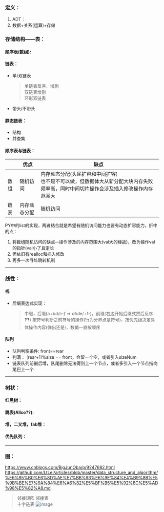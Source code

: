 ### 定义：
1. ADT：
2. 数据+关系(运算)+存储

### 存储结构——表：

#### 顺序表(数组):

#### 链表：
- 单/双链表
  > 单链表反序，增删  
  > 双链表增删  
  > 环形双链表  
  
- 带头/不带头
  
#### 静态链表：  
- 结构
- 并查集

#### 顺序表与链表：
||优点|缺点|
|---|---|---|
|数组|随机访问|内存动态分配(头尾扩容和中间扩容)<br>也不是不可以做，但数据体大从新分配大块内存失败频率高，同时中间切片操作会涉及插入修改操作内存范围大|
|链表|内存动态分配|随机访问|

PY中的list的实现，两者结合就是希望有随机访问能力也要有动态扩容能力，折中的点：  
1. 将数组随机访问的缺点--操作涉及的内存范围大(val大的缘故)，改为操作val的指针(val小了且定长
2. 但依旧有realloc和插入修改
3. 再多一次寻址跳转机制

---
### 线性：  
#### 栈
- 后缀表达式实现：
  > 中缀，后缀(a+b*d/e-f => abd*e/+f-)，前缀(右边开始后缀式然后反序❓❓)
  > 按符号判断之前符号的操作(行为分界点是符号)，按优先级决定具体操作内容(弹出还是)，数值一直按顺序

#### 队列
- 队列判空条件: front==rear
- 判满： (rear+1)%size == front，会留一个空，或者引入sizeNum
- 链表队列前删后增，队尾删除无法得到上一个节点，或者多引入一个节点指向尾巴上一个  

---
### 树状：  

#### 红黑树：

#### 跳表(Allco??):

#### 堆，二叉堆，fab堆：

#### 优先队列：  

---
### 图：  
https://www.cnblogs.com/BigJunOba/p/9247682.html  
https://github.com/LtLei/articles/blob/master/data_structure_and_algorithm/%E6%95%B0%E6%8D%AE%E7%BB%93%E6%9E%84%E4%B9%8B%E5%9B%BE%E7%9A%84%E6%A6%82%E5%BF%B5%E5%92%8C%E5%AD%98%E5%82%A8.md  
> 邻接矩阵
> 邻接表  
> 十字链表
> ![image](https://github.com/user-attachments/assets/c7c12a8e-d485-413c-8971-ae9126da1077)




